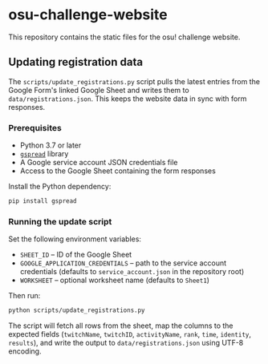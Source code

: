 # osu-challenge-website

This repository contains the static files for the osu! challenge website.

## Updating registration data

The `scripts/update_registrations.py` script pulls the latest entries from the
Google Form's linked Google Sheet and writes them to `data/registrations.json`.
This keeps the website data in sync with form responses.

### Prerequisites

- Python 3.7 or later
- [`gspread`](https://pypi.org/project/gspread/) library
- A Google service account JSON credentials file
- Access to the Google Sheet containing the form responses

Install the Python dependency:

```bash
pip install gspread
```

### Running the update script

Set the following environment variables:

- `SHEET_ID` – ID of the Google Sheet
- `GOOGLE_APPLICATION_CREDENTIALS` – path to the service account credentials
  (defaults to `service_account.json` in the repository root)
- `WORKSHEET` – optional worksheet name (defaults to `Sheet1`)

Then run:

```bash
python scripts/update_registrations.py
```

The script will fetch all rows from the sheet, map the columns to the expected
fields (`twitchName`, `twitchID`, `activityName`, `rank`, `time`, `identity`,
`results`), and write the output to `data/registrations.json` using UTF-8
encoding.
